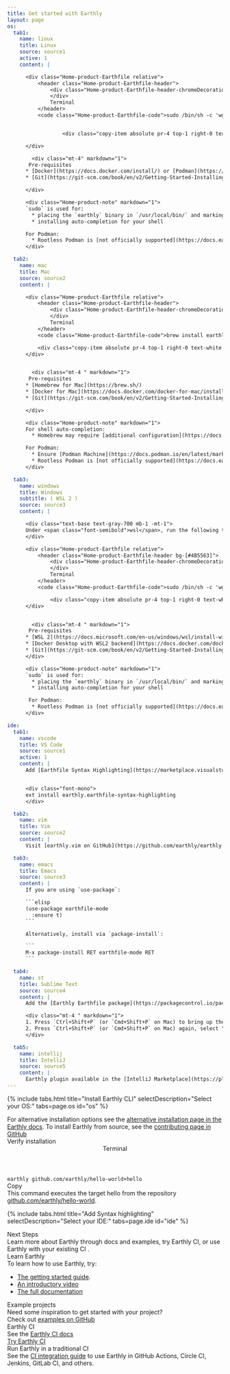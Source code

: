 ```yaml
---
title: Get started with Earthly
layout: page
os:
  tab1:
    name: linux
    title: Linux
    source: source1
    active: 1
    content: |

      <div class="Home-product-Earthfile relative">
          <header class="Home-product-Earthfile-header">
              <div class="Home-product-Earthfile-header-chromeDecoration">
              </div>
              Terminal
          </header>
          <code class="Home-product-Earthfile-code">sudo /bin/sh -c 'wget https://github.com/earthly/earthly/releases/latest/download/earthly-linux-amd64 -O /usr/local/bin/earthly && chmod +x /usr/local/bin/earthly && /usr/local/bin/earthly bootstrap --with-autocomplete'</code>


                  <div class="copy-item absolute pr-4 top-1 right-0 text-white z-10 cursor-pointer" data-clipboard-text="sudo /bin/sh -c 'wget https://github.com/earthly/earthly/releases/latest/download/earthly-linux-amd64 -O /usr/local/bin/earthly && chmod +x /usr/local/bin/earthly && /usr/local/bin/earthly bootstrap --with-autocomplete'" onclick="linuxCopyClick()">Copy</div>

      </div>

        <div class="mt-4" markdown="1">
       Pre-requisites
      * [Docker](https://docs.docker.com/install/) or [Podman](https://github.com/containers/podman/blob/main/docs/tutorials/podman_tutorial.md)
      * [Git](https://git-scm.com/book/en/v2/Getting-Started-Installing-Git)

      </div>

      <div class="Home-product-note" markdown="1">
      `sudo` is used for:
        * placing the `earthly` binary in `/usr/local/bin/` and marking it as executable
        * installing auto-completion for your shell

      For Podman:
        * Rootless Podman is [not officially supported](https://docs.earthly.dev/docs/guides/podman#rootless-podman). Run podman with `sudo`
      </div>

  tab2:
    name: mac
    title: Mac
    source: source2
    content: |

      <div class="Home-product-Earthfile relative"> 
          <header class="Home-product-Earthfile-header">
              <div class="Home-product-Earthfile-header-chromeDecoration">
              </div>
              Terminal
          </header>
          <code class="Home-product-Earthfile-code">brew install earthly && earthly bootstrap</code>

          <div class="copy-item absolute pr-4 top-1 right-0 text-white z-10 cursor-pointer" data-clipboard-text="brew install earthly && earthly bootstrap" onclick="macCopyClick()">Copy</div>
      </div>


        <div class="mt-4 " markdown="1">
       Pre-requisites
      * [Homebrew for Mac](https://brew.sh/)
      * [Docker for Mac](https://docs.docker.com/docker-for-mac/install/) or [Podman](https://github.com/containers/podman/blob/main/docs/tutorials/podman_tutorial.md)
      * [Git](https://git-scm.com/book/en/v2/Getting-Started-Installing-Git)

      </div>

      <div class="Home-product-note" markdown="1">
      For shell auto-completion:
        * Homebrew may require [additional configuration](https://docs.brew.sh/Shell-Completion) in your profile

      For Podman:
        * Ensure [Podman Machine](https://docs.podman.io/en/latest/markdown/podman-machine.1.html) is running before running bootstrap
        * Rootless Podman is [not officially supported](https://docs.earthly.dev/docs/guides/podman#rootless-podman). Learn how to [switch to rootful mode](https://docs.podman.io/en/latest/markdown/podman-machine-set.1.html#rootful)
      </div>

  tab3:
    name: windows
    title: Windows
    subtitle: ( WSL 2 )
    source: source3
    content: |

      <div class="text-base text-gray-700 mb-1 -mt-1">
      Under <span class="font-semibold">wsl</span>, run the following to install earthly.
      </div>

      <div class="Home-product-Earthfile relative">
          <header class="Home-product-Earthfile-header bg-[#4B5563]">
              <div class="Home-product-Earthfile-header-chromeDecoration">
              </div>
              Terminal
          </header>
          <code class="Home-product-Earthfile-code">sudo /bin/sh -c 'wget https://github.com/earthly/earthly/releases/latest/download/earthly-linux-amd64 -O /usr/local/bin/earthly && chmod +x /usr/local/bin/earthly && /usr/local/bin/earthly bootstrap  --with-autocomplete'</code>

              <div class="copy-item absolute pr-4 top-1 right-0 text-white z-10 cursor-pointer" data-clipboard-text="sudo /bin/sh -c 'wget https://github.com/earthly/earthly/releases/latest/download/earthly-linux-amd64 -O /usr/local/bin/earthly && chmod +x /usr/local/bin/earthly && /usr/local/bin/earthly bootstrap  --with-autocomplete'" onclick="windowsCopyClick()">Copy</div>
      </div>


        <div class="mt-4 " markdown="1">
       Pre-requisites
      * [WSL 2](https://docs.microsoft.com/en-us/windows/wsl/install-win10)
      * [Docker Desktop with WSL2 backend](https://docs.docker.com/docker-for-windows/wsl/) or [Podman with WSL2 backend](https://github.com/containers/podman/blob/main/docs/tutorials/podman-for-windows.md)
      * [Git](https://git-scm.com/book/en/v2/Getting-Started-Installing-Git)
      </div>

      <div class="Home-product-note" markdown="1">
      `sudo` is used for:
        * placing the `earthly` binary in `/usr/local/bin/` and marking it as executable
        * installing auto-completion for your shell

       For Podman:
        * Rootless Podman is [not officially supported](https://docs.earthly.dev/docs/guides/podman#rootless-podman). Run podman with `sudo`
      </div>

ide:
  tab1:
    name: vscode
    title: VS Code
    source: source1
    active: 1
    content: |
      Add [Earthfile Syntax Highlighting](https://marketplace.visualstudio.com/items?itemName=earthly.earthfile-syntax-highlighting) to VS Code.


      <div class="font-mono">
      ext install earthly.earthfile-syntax-highlighting
      </div>

  tab2:
    name: vim
    title: Vim
    source: source2
    content: |
      Visit [earthly.vim on GitHub](https://github.com/earthly/earthly.vim) for details.

  tab3:
    name: emacs
    title: Emacs
    source: source3
    content: |
      If you are using `use-package`:

      ```elisp
      (use-package earthfile-mode
        :ensure t)
      ```

      Alternatively, install via `package-install`:

      ```
      M-x package-install RET earthfile-mode RET
      ```

  tab4:
    name: st
    title: Sublime Text
    source: source4
    content: |
      Add the [Earthly Earthfile package](https://packagecontrol.io/packages/Earthly%20Earthfile) via Package Control:

      <div class="mt-4 " markdown="1">
      1. Press `Ctrl+Shift+P` (or `Cmd+Shift+P` on Mac) to bring up the Command Palette, and select **Install Package control** (if you haven't already installed Package Control).
      2. Press `Ctrl+Shift+P` (or `Cmd+Shift+P` on Mac) again, select "Package Control: Install Package" and select **Earthly Earthfile** to install.
      </div>

  tab5:
    name: intellij
    title: IntelliJ
    source: source5
    content: |
      Earthly plugin available in the [IntelliJ Marketplace](https://plugins.jetbrains.com/plugin/20392-earthly).
---
```


<link rel="stylesheet" href="/assets/css/subpage.css">

<div class="get-started">

{% include tabs.html title="Install Earthly CLI" selectDescription="Select your OS:" tabs=page.os id="os" %}

<div class="text-base max-w-[800px] mt-2 text-gray-600 pl-2 font-normal">
For alternative installation options see the <a class="underline blue-link" href="https://docs.earthly.dev/docs/misc/alt-installation">alternative installation page in the Earthly docs</a>. To install Earthly from source, see the <a class="underline blue-link" href="https://github.com/earthly/earthly/blob/main/CONTRIBUTING.md">contributing page in GitHub</a>
</div>

<div class="border rounded-xl bg-gray-100 px-6 py-4 mt-6 mb-6">
    <div class="text-3xl pb-4">
        Verify installation
    </div>

<div>
    <div class="Home-product-Earthfile relative">
        <header class="Home-product-Earthfile-header">
            <div class="Home-product-Earthfile-header-chromeDecoration">
            </div>
            Terminal
        </header>
        <code class="Home-product-Earthfile-code">earthly github.com/earthly/hello-world+hello</code>

  <div class="copy-item absolute pr-4 top-1 right-0 text-white z-10 cursor-pointer" data-clipboard-text="earthly github.com/earthly/hello-world+hello" onclick="verifyInstallCopyClick()">Copy</div>
    </div>
 
</div>

<div class="mt-4">
This command executes the target <span class="font-semibold">hello</span> from the repository <a class="underline  blue-link" href="https://github.com/earthly/hello-world">github.com/earthly/hello-world</a>.</div>

</div>

{% include tabs.html title="Add Syntax highlighting" selectDescription="Select your IDE:" tabs=page.ide id="ide" %}

<div class="border rounded-xl bg-gray-100 px-6 py-4 mt-6 mb-6" markdown="1">

  <div class="text-3xl">
    Next Steps
  </div>

  <div class="text-gray-500 mt-2 text-lg">Learn more about Earthly through docs and examples, try Earthly CI, or use Earthly with your existing CI .</div>

 <div class="text-2xl mt-6 border-t pt-4 border-gray-300">Learn Earthly</div>

<div class="mt-2 mb-2">
To learn how to use Earthly, try:
</div>

- [The getting started guide](https://docs.earthly.dev/guides/basics).
- [An introductory video](https://www.youtube.com/watch?v=B7Q7S2lpshw)
- [The full documentation](https://docs.earthly.dev/)

 <div class="text-2xl mt-6 border-t pt-4 border-gray-300">Example projects</div>
 <div class="mt-2">
Need some inspiration to get started with your project? <div class="mt-2 pb-4">Check out <a class="blue-link underline font-semibold " href="https://github.com/earthly/earthly/tree/main/examples">examples on GitHub</a></div>
</div>

  <div class="text-2xl mt-4 border-t pt-4 border-gray-300">
    Earthly CI
  </div>

  <div class="mt-2">
See the <a href="https://docs.earthly.dev/earthly-cloud/earthly-ci" class="underline blue-link  font-semibold">Earthly CI docs</a>
</div>

<a href="/signup/earthly-ci" class="try-button py-4 h-10 px-4 xl:px-6 items-center text-sm xl:text-base text-center text-white bg-[#2d7e5d] hover:bg-green-800 rounded-lg inline-flex">
                    Try Earthly CI
                </a>

  <div class="text-2xl mt-6 border-t pt-4 border-gray-300">
    Run Earthly in a traditional CI
  </div>
<div class="mt-2">
See the <a href="https://docs.earthly.dev/guides/ci-integration" class="underline  font-semibold blue-link">CI integration guide</a> to use Earthly in GitHub Actions, Circle CI, Jenkins, GitLab CI, and others.
</div>
</div>

</div>

<script>
  function linuxCopyClick() {
    analytics.track('get-earthly-linux-copy-click', {
      category: 'Copy Click',
      label: 'get-earthly-linux-copy-click'
    });
  }

  function macCopyClick() {
    analytics.track('get-earthly-mac-copy-click', {
      category: 'Copy Click',
      label: 'get-earthly-mac-copy-click'
    });
  }

  function windowsCopyClick() {
    analytics.track('get-earthly-windows-copy-click', {
      category: 'Copy Click',
      label: 'get-earthly-windows-copy-click'
    });
  }

  function verifyInstallCopyClick() {
    analytics.track('get-earthly-verify-install-copy-click', {
      category: 'Copy Click',
      label: 'get-earthly-verify-install-copy-click'
    });
  }
</script>